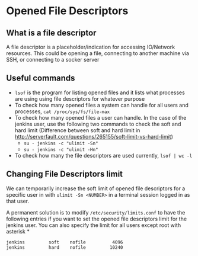 # Opened File Descriptors

## What is a file descriptor
A file descriptor is a placeholder/indication for accessing IO/Network resources. This could be opening a file, connecting to another machine via SSH, or connecting to a socker server

## Useful commands
* `lsof` is the program for listing opened files and it lists what processes are using using file descriptors for whatever purpose
* To check how many opened files a system can handle for all users and processes, `cat /proc/sys/fs/file-max`
* To check how many opened files a user can handle. In the case of the jenkins user, use the following two commands to check the soft and hard limit (Difference between soft and hard limit in http://serverfault.com/questions/265155/soft-limit-vs-hard-limit)
  * `su - jenkins -c "ulimit -Sn"`
  * `su - jenkins -c "ulimit -Hn"`
* To check how many the file descriptors are used currently, `lsof | wc -l`


## Changing File Descriptors limit
We can temporarily increase the soft limit of opened file descriptors for a specific user in with `ulimit -Sn <NUMBER>` in a terminal session logged in as that user. 

A permanent solution is to modify `/etc/security/limits.conf` to have the following entries if you want to set the opened file descriptors limit for the jenkins user. You can also specify the limit for all users except root with asterisk *

```
jenkins         soft    nofile          4096
jenkins         hard    nofile         10240
````
